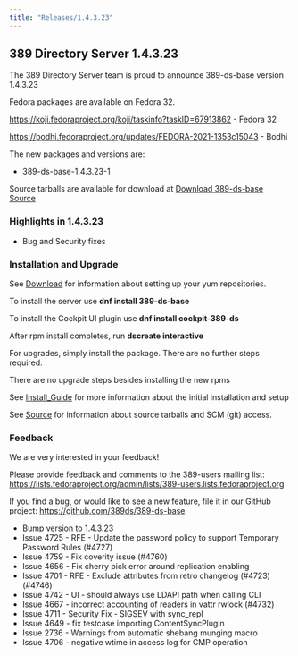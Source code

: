 ```yaml
---
title: "Releases/1.4.3.23"
---
```


389 Directory Server 1.4.3.23
-----------------------------

The 389 Directory Server team is proud to announce 389-ds-base version 1.4.3.23

Fedora packages are available on Fedora 32.

<https://koji.fedoraproject.org/koji/taskinfo?taskID=67913862> - Fedora 32

<https://bodhi.fedoraproject.org/updates/FEDORA-2021-1353c15043> - Bodhi


The new packages and versions are:

- 389-ds-base-1.4.3.23-1

Source tarballs are available for download at [Download 389-ds-base Source](https://github.com/389ds/389-ds-base/archive/389-ds-base-1.4.3.23.tar.gz)

### Highlights in 1.4.3.23

- Bug and Security fixes

### Installation and Upgrade 

See [Download](../download.html) for information about setting up your yum repositories.

To install the server use **dnf install 389-ds-base**

To install the Cockpit UI plugin use **dnf install cockpit-389-ds**

After rpm install completes, run **dscreate interactive**

For upgrades, simply install the package.  There are no further steps required.

There are no upgrade steps besides installing the new rpms 

See [Install\_Guide](../howto/howto-install-389.html) for more information about the initial installation and setup

See [Source](../development/source.html) for information about source tarballs and SCM (git) access.


### Feedback

We are very interested in your feedback!

Please provide feedback and comments to the 389-users mailing list: <https://lists.fedoraproject.org/admin/lists/389-users.lists.fedoraproject.org>

If you find a bug, or would like to see a new feature, file it in our GitHub project: <https://github.com/389ds/389-ds-base>

- Bump version to 1.4.3.23
- Issue 4725 - RFE - Update the password policy to support Temporary Password Rules (#4727)
- Issue 4759 - Fix coverity issue (#4760)
- Issue 4656 - Fix cherry pick error around replication enabling
- Issue 4701 - RFE - Exclude attributes from retro changelog (#4723) (#4746)
- Issue 4742 - UI - should always use LDAPI path when calling CLI
- Issue 4667 - incorrect accounting of readers in vattr rwlock (#4732)
- Issue 4711 - Security Fix - SIGSEV with sync_repl
- Issue 4649 - fix testcase importing ContentSyncPlugin
- Issue 2736 - Warnings from automatic shebang munging macro
- Issue 4706 - negative wtime in access log for CMP operation

